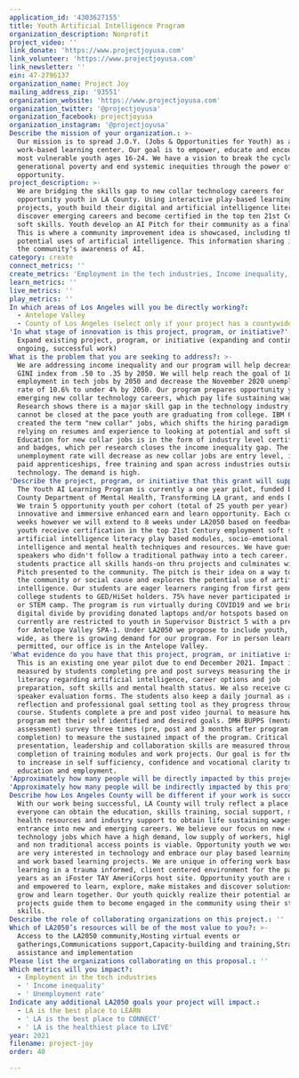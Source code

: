 ```yaml
---
application_id: '4303627155'
title: Youth Artificial Intelligence Program
organization_description: Nonprofit
project_video: ''
link_donate: 'https://www.projectjoyusa.com'
link_volunteer: 'https://www.projectjoyusa.com'
link_newsletter: ''
ein: 47-2796137
organization_name: Project Joy
mailing_address_zip: '93551'
organization_website: 'https://www.projectjoyusa.com'
organization_twitter: '@projectjoyusa'
organization_facebook: projectjoyusa
organization_instagram: '@projectjoyusa'
Describe the mission of your organization.: >-
  Our mission is to spread J.O.Y. (Jobs & Opportunities for Youth) as a
  work-based learning center. Our goal is to empower, educate and encourage the
  most vulnerable youth ages 16-24. We have a vision to break the cycle of
  generational poverty and end systemic inequities through the power of
  opportunity.
project_description: >-
  We are bridging the skills gap to new collar technology careers for
  opportunity youth in LA County. Using interactive play-based learning
  projects, youth build their digital and artificial intelligence literacy,
  discover emerging careers and become certified in the top ten 21st Century
  soft skills. Youth develop an AI Pitch for their community as a final project.
  This is where a community improvement idea is showcased, including the
  potential uses of artificial intelligence. This information sharing increases
  the community's awareness of AI.
category: create
connect_metrics: ''
create_metrics: 'Employment in the tech industries, Income inequality, Unemployment rate'
learn_metrics: ''
live_metrics: ''
play_metrics: ''
In which areas of Los Angeles will you be directly working?:
  - Antelope Valley
  - County of Los Angeles (select only if your project has a countywide benefit)
'In what stage of innovation is this project, program, or initiative?': >-
  Expand existing project, program, or initiative (expanding and continuing
  ongoing, successful work)
What is the problem that you are seeking to address?: >-
  We are addressing income inequality and our program will help decrease the
  GINI index from .50 to .35 by 2050. We will help reach the goal of 10%
  employment in tech jobs by 2050 and decrease the November 2020 unemployment
  rate of 10.6% to under 4% by 2050. Our program prepares opportunity youth for
  emerging new collar technology careers, which pay life sustaining wages.
  Research shows there is a major skill gap in the technology industry, which
  cannot be closed at the pace youth are graduating from college. IBM CEO
  created the term "new collar" jobs, which shifts the hiring paradigm from
  relying on resumes and experience to looking at potential and soft skills.
  Education for new collar jobs is in the form of industry level certifications
  and badges, which per research closes the income inequality gap. The
  unemployment rate will decrease as new collar jobs are entry level, include
  paid apprenticeships, free training and span across industries outside of
  technology. The demand is high.
'Describe the project, program, or initiative that this grant will support to address the problem identified.': >-
  The Youth AI Learning Program is currently a one year pilot, funded by LA
  County Department of Mental Health, Transforming LA grant, and ends Dec 2021.
  We train 5 opportunity youth per cohort (total of 25 youth per year) using an
  innovative and immersive enhanced earn and learn opportunity. Each cohort is 6
  weeks however we will extend to 8 weeks under LA2050 based on feedback. The
  youth receive certification in the top 21st Century employment soft skills,
  artificial intelligence literacy play based modules, socio-emotional
  intelligence and mental health techniques and resources. We have guest
  speakers who didn't follow a traditional pathway into a tech career. The
  students practice all skills hands-on thru projects and culminates with an AI
  Pitch presented to the community. The pitch is their idea on a way to improve
  the community or social cause and explores the potential use of artificial
  intelligence. Our students are eager learners ranging from first generation
  college students to GED/HiSet holders. 75% have never participated in a summer
  or STEM camp. The program is run virtually during COVID19 and we bridge the
  digital divide by providing donated laptops and/or hotspots based on need. We
  currently are restricted to youth in Supervisor District 5 with a preference
  for Antelope Valley SPA-1. Under LA2050 we propose to include youth, LA County
  wide, as there is growing demand for our program. For in person learning, when
  permitted, our office is in the Antelope Valley.
'What evidence do you have that this project, program, or initiative is or will be successful, and how will you define and measure success?': >-
  This is an existing one year pilot due to end December 2021. Impact is
  measured by students completing pre and post surveys measuring the increase in
  literacy regarding artificial intelligence, career options and job
  preparation, soft skills and mental health status. We also receive career
  speaker evaluation forms. The students also keep a daily journal as a self
  reflection and professional goal setting tool as they progress through the
  course. Students complete a pre and post video journal to measure how the
  program met their self identified and desired goals. DMH BUPPS (mental health
  assessment) survey three times (pre, post and 3 months after program
  completion) to measure the sustained impact of the program. Critical thinking,
  presentation, leadership and collaboration skills are measured through
  completion of training modules and work projects. Our goal is for the students
  to increase in self sufficiency, confidence and vocational clarity to pursue
  education and employment.
'Approximately how many people will be directly impacted by this project, program, or initiative?': '30'
'Approximately how many people will be indirectly impacted by this project, program, or initiative?': '600'
Describe how Los Angeles County will be different if your work is successful.: >-
  With our work being successful, LA County will truly reflect a place where
  everyone can obtain the education, skills training, social support, mental
  health resources and industry support to obtain life sustaining wages and
  entrance into new and emerging careers. We believe our focus on new collar
  technology jobs which have a high demand, low supply of workers, high wages
  and non traditional access points is viable. Opportunity youth we work with
  are very interested in technology and embrace our play based learning model
  and work based learning projects. We are unique in offering work based
  learning in a trauma informed, client centered environment for the past three
  years as an iFoster TAY AmeriCorps host site. Opportunity youth are our core
  and empowered to learn, explore, make mistakes and discover solutions as we
  grow and learn together. Our youth quickly realize their potential and our
  projects guide them to become engaged in the community using their strongest
  skills.
Describe the role of collaborating organizations on this project.: ''
Which of LA2050’s resources will be of the most value to you?: >-
  Access to the LA2050 community,Hosting virtual events or
  gatherings,Communications support,Capacity-building and training,Strategy
  assistance and implementation
Please list the organizations collaborating on this proposal.: ''
Which metrics will you impact?:
  - Employment in the tech industries
  - ' Income inequality'
  - ' Unemployment rate'
Indicate any additional LA2050 goals your project will impact.:
  - LA is the best place to LEARN
  - ' LA is the best place to CONNECT'
  - ' LA is the healthiest place to LIVE'
year: 2021
filename: project-joy
order: 40

---
```

